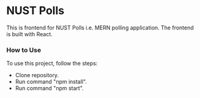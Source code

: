 # NUST Polls

This is frontend for NUST Polls i.e. MERN polling application. The frontend is built with React.

### How to Use

To use this project, follow the steps:
 - Clone repository.
 - Run command "npm install".
 - Run command "npm start".


